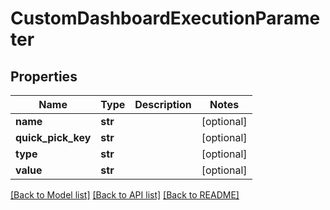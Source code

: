 # CustomDashboardExecutionParameter

## Properties
Name | Type | Description | Notes
------------ | ------------- | ------------- | -------------
**name** | **str** |  | [optional] 
**quick_pick_key** | **str** |  | [optional] 
**type** | **str** |  | [optional] 
**value** | **str** |  | [optional] 

[[Back to Model list]](../README.md#documentation-for-models) [[Back to API list]](../README.md#documentation-for-api-endpoints) [[Back to README]](../README.md)


